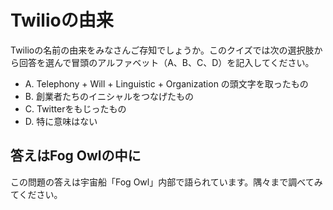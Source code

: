 # Twilioの由来

Twilioの名前の由来をみなさんご存知でしょうか。このクイズでは次の選択肢から回答を選んで冒頭のアルファベット（A、B、C、D）を記入してください。

- A. Telephony + Will + Linguistic + Organization の頭文字を取ったもの
- B. 創業者たちのイニシャルをつなげたもの
- C. Twitterをもじったもの
- D. 特に意味はない


## 答えはFog Owlの中に

この問題の答えは宇宙船「Fog Owl」内部で語られています。隅々まで調べてみてください。